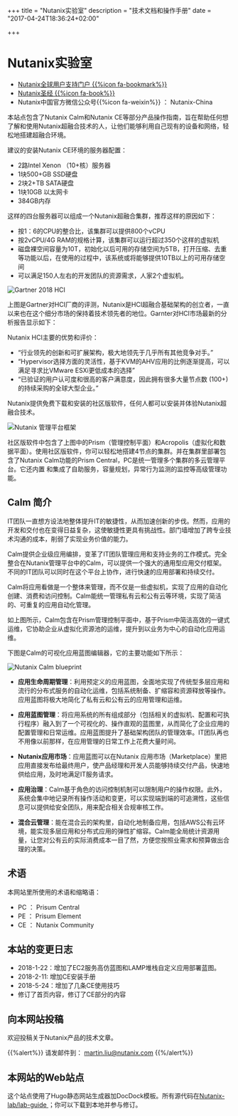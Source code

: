+++
title = "Nutanix实验室"
description = "技术文档和操作手册"
date = "2017-04-24T18:36:24+02:00"

+++

# Nutanix实验室 

 * [Nutanix全球用户支持门户 {{%icon fa-bookmark%}}](https://portal.nutanix.com//)
 * [Nutanix圣经 {{%icon fa-book%}}](http://nutanixbible.com/)
 * Nutanix中国官方微信公众号{{%icon fa-weixin%}} ： Nutanix-China 

本站点包含了Nutanix Calm和Nutanix CE等部分产品操作指南，旨在帮助任何想了解和使用Nutanix超融合技术的人，让他们能够利用自己现有的设备和网络，轻松地搭建超融合环境。

建议的安装Nutanix CE环境的服务器配置：

* 2路Intel Xenon （10+核）服务器
* 1块500+GB SSD硬盘
* 2块2+TB SATA硬盘
* 1块10GB 以太网卡
* 384GB内存

这样的四台服务器可以组成一个Nutanix超融合集群，推荐这样的原因如下：

* 按1：6的CPU的整合比，该集群可以提供800个vCPU
* 按2vCPU/4G RAM的规格计算，该集群可以运行超过350个这样的虚拟机
* 磁盘裸空间容量为10T，初始化以后可用的存储空间为5TB，打开压缩、去重等功能以后，在使用的过程中，该系统或将能够提供10TB以上的可用存储空间
* 可以满足150人左右的开发团队的资源需求，人家2个虚拟机。



![Gartner 2018 HCI](/ce/gartner-2018.jpg)

上图是Gartner对HCI厂商的评测，Nutanix是HCI超融合基础架构的创立者，一直以来也在这个细分市场的保持着技术领先者的地位。Garnter对HCI市场最新的分析报告显示如下：

Nutanix HCI主要的优势和评价：

* “行业领先的创新和可扩展架构，极大地领先于几乎所有其他竞争对手。”
* “Hypervisor选择方面的灵活性，基于KVM的AHV应用的比例逐渐提高，可以满足寻求比VMware ESXi更低成本的选择”
* “已验证的用户认可度和很高的客户满意度，因此拥有很多大量节点数 (100+)的持续采购的全球大型企业。”

Nutanix提供免费下载和安装的社区版软件，任何人都可以安装并体验Nutanix超融合技术。


![Nutanix 管理平台框架](/media/15142875527032/WechatIMG224.jpeg)

社区版软件中包含了上图中的Prism（管理控制平面）和Acropolis（虚拟化和数据平面）。使用社区版软件，你可以轻松地搭建4节点的集群。并在集群里部署包含了Nutanix Calm功能的Prism Central，PC是统一管理多个集群的多云管理平台。它还内置 和集成了自助服务，容量规划，异常行为监测的监控等高级管理功能。



## Calm 简介

IT团队一直想方设法地整体提升IT的敏捷性，从而加速创新的步伐。然而，应用的开发和交付也在变得日益复杂，这使敏捷性更具有挑战性。部门墙增加了跨专业技术沟通的成本，削弱了实现业务价值的能力。

Calm提供企业级应用编排，变革了IT团队管理应用和支持业务的工作模式。完全整合在Nutanix管理平台中的Calm，可以提供一个强大的通用型应用交付框架。不同的IT团队可以同时在这个平台上协作，进行快速的应用部署和持续交付。

Calm将应用看做是一个整体来管理，而不仅是一些虚拟机，实现了应用的自动化创建、消费和访问控制。Calm能统一管理私有云和公有云等环境，实现了简洁的、可重复的应用自动化管理。

如上图所示，Calm包含在Prism管理控制平面中，基于Prism中简洁高效的一键式运维，它协助企业从虚拟化资源池的运维，提升到以业务为中心的自动化应用运维。

下图是Calm的可视化应用蓝图编辑器，它的主要功能如下所示： 

![Nutanix Calm blueprint](/media/blueprint.png)
 

* **应用生命周期管理**：利用预定义的应用蓝图，全面地实现了传统型多层应用和流行的分布式服务的自动化运维，包括系统制备、扩缩容和资源释放等操作。应用蓝图将极大地简化了私有云和公有云的应用管理和运维。

* **应用蓝图管理**：将应用系统的所有组成部分（包括相关的虚拟机、配置和可执行程序）融入到了一个可视化的、操作直观的蓝图里，从而简化了企业应用的配置管理和日常运维。应用蓝图提升了基础架构团队的管理效率。IT团队再也不用像以前那样，在应用管理的日常工作上花费大量时间。

* **Nutanix应用市场**：应用蓝图可以在Nutanix 应用市场（Marketplace）里把应用直接发布给最终用户，使产品经理和开发人员能够持续交付产品，快速地供给应用，及时地满足IT服务请求。

* **应用治理**：Calm基于角色的访问控制机制可以限制用户的操作权限。此外，系统会集中地记录所有操作活动和变更，可以实现端到端的可追溯性，这些信息可以提供给安全团队，用来配合相关合规审核工作。

* **混合云管理**：能在混合云的架构里，自动化地制备应用，包括AWS公有云环境，能实现多层应用和分布式应用的弹性扩缩容。Calm能全局统计资源用量，让您对公有云的实际消费成本一目了然，方便您按照业需求和预算做出合理的决策。



## 术语

本网站里所使用的术语和缩略语：

* PC ： Prisum Central
* PE ： Prisum Element
* CE ： Nutanix Community



## 本站的变更日志
 
* 2018-1-22：增加了EC2服务高仿蓝图和LAMP堆栈自定义应用部署蓝图。
* 2018-2-11: 增加CE安装手册
* 2018-5-24：增加了几条CE使用技巧
* 修订了首页内容，修订了CE部分的内容


## 向本网站投稿

欢迎投稿关于Nutanix产品的技术文章。

{{%alert%}} 请发邮件到： martin.liu@nutanix.com {{%/alert%}}

## 本网站的Web站点

这个站点使用了Hugo静态网站生成器加DocDock模板。所有源代码在[Nutanix-lab/lab-guide ](https://github.com/Nutanix-lab/lab-guide) ；你可以下载到本地并参与修订。

